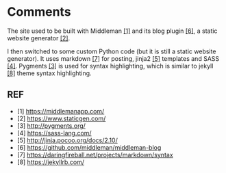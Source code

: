 # Comments

The site used to be built with Middleman [[1]](#middleman) and its blog plugin [[6]](#middleman_blog), a static website
generator [[2]](#static_gen).

I then switched to some custom Python code (but it is still a static website
generator). It uses markdown [[7]](#markdown) for posting, jinja2 [[5]](#jinja2) templates and
SASS [[4]](#SASS). Pygments [[3]](#pygments) is used for syntax highlighting, which is similar to jekyll [[8]](#jekyll) theme syntax highlighting.

## REF
- [1] <span id="middleman">https://middlemanapp.com/</span>
- [2] <span id="static_gen">https://www.staticgen.com/</span>
- [3] <span id="pygments">http://pygments.org/</span>
- [4] <span id="SASS">https://sass-lang.com/</span>
- [5] <span id="jinja2">http://jinja.pocoo.org/docs/2.10/</span>
- [6] <span id="middleman_blog">https://github.com/middleman/middleman-blog</span>
- [7] <span id="markdown">https://daringfireball.net/projects/markdown/syntax</span>
- [8] <span id="jekyll">https://jekyllrb.com/</span>
